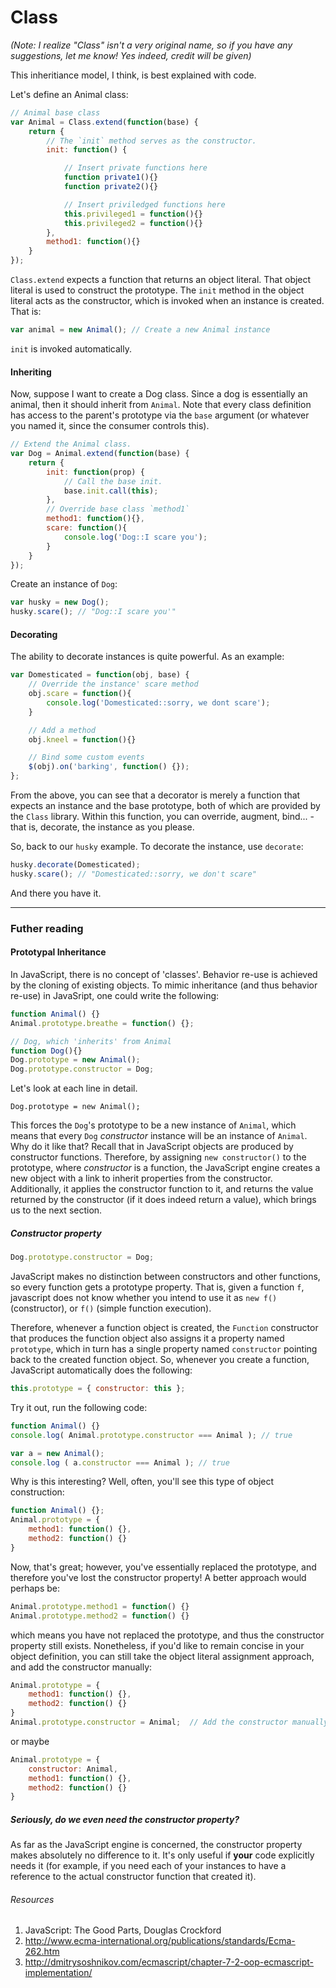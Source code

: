 Class
=====

*(Note: I realize "Class" isn't a very original name, so if you have any suggestions, let me know! Yes indeed, credit will be given)*

This inheritiance model, I think, is best explained with code.

Let's define an Animal class:

```javascript
// Animal base class
var Animal = Class.extend(function(base) {
    return {
        // The `init` method serves as the constructor.
        init: function() {

            // Insert private functions here
            function private1(){}
            function private2(){}

            // Insert priviledged functions here
            this.privileged1 = function(){}
            this.privileged2 = function(){}
        },
        method1: function(){}
    }
});
```

`Class.extend` expects a function that returns an object literal.  That object literal is used to construct the prototype. The `init` method in the object literal acts as the constructor, which is invoked when an instance is created.  That is:

```javascript
var animal = new Animal(); // Create a new Animal instance
```

`init` is invoked automatically.

#### Inheriting

Now, suppose I want to create a Dog class. Since a dog is essentially an animal, then it should inherit from `Animal`. Note that every class definition has access to the parent's prototype via the `base` argument (or whatever you named it, since the consumer controls this).

```javascript
// Extend the Animal class.
var Dog = Animal.extend(function(base) {
    return {
        init: function(prop) {
            // Call the base init.
            base.init.call(this);
        },
        // Override base class `method1`
        method1: function(){},
        scare: function(){
            console.log('Dog::I scare you');
        }
    }
});
```

Create an instance of `Dog`:

```javascript
var husky = new Dog();
husky.scare(); // "Dog::I scare you'"
```

#### Decorating

The ability to decorate instances is quite powerful.  As an example:

```javascript
var Domesticated = function(obj, base) {
    // Override the instance' scare method
    obj.scare = function(){
        console.log('Domesticated::sorry, we dont scare');
    }

    // Add a method
    obj.kneel = function(){}

    // Bind some custom events
    $(obj).on('barking', function() {});
};
```

From the above, you can see that a decorator is merely a function that expects an instance and the base prototype, both of which are provided by the `Class` library.  Within this function, you can override, augment, bind... - that is, decorate, the instance as you please.

So, back to our `husky` example.  To decorate the instance, use `decorate`:

```javascript
husky.decorate(Domesticated);
husky.scare(); // "Domesticated::sorry, we don't scare"
```

And there you have it.

- - -

### Futher reading

#### Prototypal Inheritance

In JavaScript, there is no concept of 'classes'.  Behavior re-use is achieved by the cloning of existing objects.  To mimic inheritance (and thus behavior re-use) in JavaSript, one could write the following:

```javascript
function Animal() {}
Animal.prototype.breathe = function() {};

// Dog, which 'inherits' from Animal
function Dog(){}
Dog.prototype = new Animal();
Dog.prototype.constructor = Dog;
```

Let's look at each line in detail.

```
Dog.prototype = new Animal();
```

This forces the `Dog`'s prototype to be a new instance of `Animal`, which means that every `Dog` *constructor* instance will be an instance of `Animal`. Why do it like that? Recall that in JavaScript objects are produced by constructor functions.  Therefore, by assigning `new constructor()` to the prototype, where *constructor* is a function, the JavaScript engine creates a new object with a link to inherit properties from the constructor.  Additionally, it applies the constructor function to it, and returns the value returned by the constructor (if it does indeed return a value), which brings us to the next section.

##### Constructor property

```javascript
Dog.prototype.constructor = Dog;
```

JavaScript makes no distinction between constructors and other functions, so every function gets a prototype property. That is, given a function `f`, javascript does not know whether you intend to use it as `new f()` (constructor), or `f()` (simple function execution).

Therefore, whenever a function object is created, the `Function` constructor that produces the function object also assigns it a property named `prototype`, which in turn has a single property named `constructor` pointing back to the created function object.  So, whenever you create a function, JavaScript automatically does the following:

```javascript
this.prototype = { constructor: this };
```

Try it out, run the following code:

```javascript
function Animal() {}
console.log( Animal.prototype.constructor === Animal ); // true

var a = new Animal();
console.log ( a.constructor === Animal ); // true
```

Why is this interesting?  Well, often, you'll see this type of object construction:

```javascript
function Animal() {};
Animal.prototype = {
    method1: function() {},
    method2: function() {}
}
```

Now, that's great; however, you've essentially replaced the prototype, and therefore you've lost the constructor property!  A better approach would perhaps be:

```javascript
Animal.prototype.method1 = function() {}
Animal.prototype.method2 = function() {}
```

which means you have not replaced the prototype, and thus the constructor property still exists.  Nonetheless, if you'd like to remain concise in your object definition, you can still take the object literal assignment approach, and add the constructor manually:

```javascript
Animal.prototype = {
    method1: function() {},
    method2: function() {}
}
Animal.prototype.constructor = Animal;  // Add the constructor manually
```

or maybe

```javascript
Animal.prototype = {
    constructor: Animal,
    method1: function() {},
    method2: function() {}
}
```

##### Seriously, do we even need the constructor property?

As far as the JavaScript engine is concerned, the constructor property makes absolutely no difference to it. It's only useful if **your** code explicitly needs it (for example, if you need each of your instances to have a reference to the actual constructor function that created it).

###### Resources

1. JavaScript: The Good Parts, Douglas Crockford
2. http://www.ecma-international.org/publications/standards/Ecma-262.htm
3. http://dmitrysoshnikov.com/ecmascript/chapter-7-2-oop-ecmascript-implementation/
